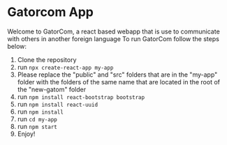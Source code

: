 # Gatorcom App

Welcome to GatorCom, a react based webapp that is use to communicate with others in another foreign language
To run GatorCom follow the steps below:

1. Clone the repository
2. run `npx create-react-app my-app`
3. Please replace the "public" and "src" folders that are in the "my-app" folder with the folders of the same name that are located in the root of the "new-gatom" folder
4. run `npm install react-bootstrap bootstrap`
5. run `npm install react-uuid`
6. run `npm install`
7. run `cd my-app`
8. run `npm start`
9. Enjoy!

